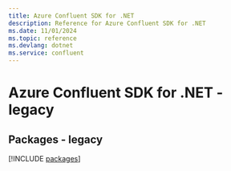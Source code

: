 ```yaml
---
title: Azure Confluent SDK for .NET
description: Reference for Azure Confluent SDK for .NET
ms.date: 11/01/2024
ms.topic: reference
ms.devlang: dotnet
ms.service: confluent
---
```

# Azure Confluent SDK for .NET - legacy
## Packages - legacy
[!INCLUDE [packages](confluent-index.md)]